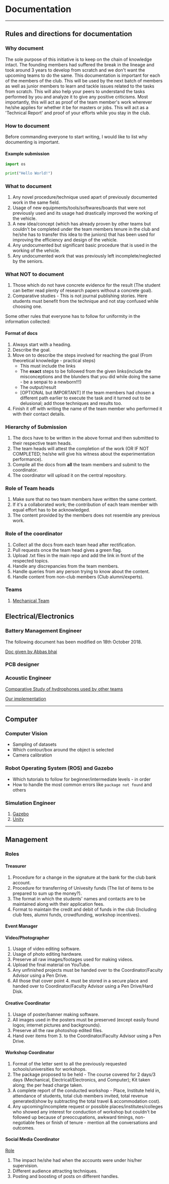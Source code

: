 # Documentation

---

## Rules and directions for documentation

### Why document

The sole purpose of this initiative is to keep on the chain of knowledge intact. The founding members had suffered the break in the lineage and took around 3 years to develop from scratch and we don't want the upcoming teams to do the same.
This documentation is important for each of the members of the club. This will be used by the next batch of members as well as junior members to learn and tackle issues related to the tasks from scratch. This will also help your peers to understand the tasks performed by you and analyze it to give any positive criticisms.
Most importantly, this will act as proof of the team member's work wherever he/she applies for whether it be for masters or jobs. This will act as a 'Technical Report' and proof of your efforts while you stay in the club.

### How to document

Before commanding everyone to start writing, I would like to list why documenting is important.

#### Example submission

```python
import os

print("Hello World!")
```

### What to document

1. Any novel procedure/technique used apart of previously documented work in the same field.
2. Usage of new equipments/tools/softwares/boards that were not previously used and its usage had drastically improved the working of the vehicle.
3. A new idea/concept (which has already proven by other teams but couldn't be completed under the team members tenure in the club and he/she has to transfer this idea to the juniors) that has been used for improving the efficiency and design of the vehicle.
4. Any undocumented but significant basic procedure that is used in the working of the vehicle.
5. Any undocumented work that was previously left incomplete/neglected by the seniors.

### What NOT to document

1. Those which do not have concrete evidence for the result (The student can better read plenty of research papers without a concrete goal).
2. Comparative studies - This is not journal publishing stories. Here students must benefit from the technique and not stay confused while choosing one.

Some other rules that everyone has to follow for uniformity in the information collected:

#### Format of docs

1. Always start with a heading.
2. Describe the goal.
3. Move on to describe the steps involved for reaching the goal (From theoretical knowledge - practical steps)
    - This must include the links
    - The **exact** steps to be followed from the given links(include the misconceptions and the blunders that you did while doing the same - be a senpai to a newborn!!!)
    - The output/result
    - [OPTIONAL but IMPORTANT] If the team members had chosen a different path earlier to execute the task and it turned out to be delusional; add those techniques and results too.
4. Finish it off with writing the name of the team member who performed it with their contact details.

### Hierarchy of Submission

1. The docs have to be written in the above format and then submitted to their respective team heads.
2. The team heads will attest the completion of the work (OR IF NOT COMPLETED; he/she will give his witness about the experimentation performance).
3. Compile all the docs from **all** the team members and submit to the coordinator.
4. The coordinator will upload it on the central repository.

### Role of Team heads

1. Make sure that no two team members have written the same content.
2. If it's a collaborated work; the contribution of each team member with equal effort has to be acknowledged.
3. The content provided by the members does not resemble any previous work.

### Role of the coordinator

1. Collect all the docs from each team head after rectification.
2. Pull requests once the team head gives a green flag.
3. Upload .txt files in the main repo and add the link in front of the respected topics.
4. Handle any discrepancies from the team members.
5. Handle queries from any person trying to know about the content.
6. Handle content from non-club members (Club alumni/experts).

### Teams

1. [Mechanical Team](mechanical)

## Electrical/Electronics  

### Battery Management Engineer

The following document has been modified on 18th October 2018.

[Doc given by Abbas bhai](https://github.com/auvzhcet/Documentation/blob/master/BMS%20for%20lithium%20polymer%20battery%20pack.docx)

### PCB designer

### Acoustic Engineer

[Comparative Study of hydrophones used by other teams](https://github.com/auvzhcet/AUV2k19/blob/master/hydrophones_study.md)

[Our implementation](https://github.com/auvzhcet/Documentation/blob/master/Acoustics.md)

---

## Computer

### Computer Vision

- Sampling of datasets
- Which contour/box around the object is selected
- Camera calibration

### Robot Operating System (ROS) and Gazebo

- Which tutorials to follow for beginner/intermediate levels - in order
- How to handle the most common errors like ```package not found``` and others

### Simulation Engineer

1. [Gazebo](http://gazebosim.org/)
2. [Unity](https://unity.com/)

---

## Management

### Roles

#### Treasurer

1. Procedure for a change in the signature at the bank for the club bank account.
2. Procedure for transferring of Univesity funds (The list of items to be prepared to sum up the money?).
3. The format in which the students' names and contacts are to be maintained along with their application fees.
4. Format to maintain the credit and debit of funds in the club (Including club fees, alumni funds, crowdfunding, workshop incentives).

#### Event Manager

#### Video/Photographer

1. Usage of video editing software.
2. Usage of photo editing hardware.
3. Preserve all raw images/footages used for making videos.
4. Upload the final material on YouTube.
5. Any unfinished projects must be handed over to the Coordinator/Faculty Advisor using a Pen Drive.
6. All those that cover point 4. must be stored in a secure place and handed over to Coordinator/Faculty Advisor using a Pen Drive/Hard Disk.

#### Creative Coordinator

1. Usage of poster/banner making software.
2. All images used in the posters must be preserved (except easily found logos; internet pictures and backgrounds).
3. Preserve all the raw photoshop edited files.
4. Hand over items from 3. to the Coordinator/Faculty Advisor using a Pen Drive.

#### Workshop Coordinator

1. Format of the letter sent to all the previously requested schools/universities for workshops.
2. The package proposed to be held - The course covered for 2 days/3 days (Mechanical, Electrical/Electronics, and Computer); Kit taken along; the per head charge taken.
3. A complete report of the conducted workshop - Place, Institute held in, attendance of students, total club members invited, total revenue generated(show by subtracting the total travel & accommodation cost).
4. Any upcoming/incomplete request or possible places/institutes/colleges who showed any interest for conduction of workshop but couldn't be followed up because of preoccupations, awkward timings, non-negotiable fees or finish of tenure - mention all the conversations and outcomes.

#### Social Media Coordinator

[Role](./marketing/Social_Media_Manager.md)

1. The impact he/she had when the accounts were under his/her supervision.
2. Different audience attracting techniques.
3. Posting and boosting of posts on different handles.
